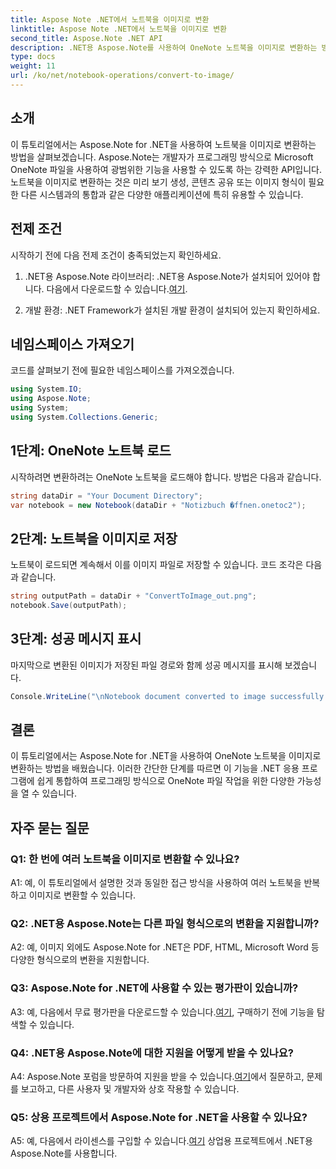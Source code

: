 ```yaml
---
title: Aspose Note .NET에서 노트북을 이미지로 변환
linktitle: Aspose Note .NET에서 노트북을 이미지로 변환
second_title: Aspose.Note .NET API
description: .NET용 Aspose.Note를 사용하여 OneNote 노트북을 이미지로 변환하는 방법을 알아보세요. 원활한 통합을 위해 이 단계별 가이드를 따르세요.
type: docs
weight: 11
url: /ko/net/notebook-operations/convert-to-image/
---
```

## 소개

이 튜토리얼에서는 Aspose.Note for .NET을 사용하여 노트북을 이미지로 변환하는 방법을 살펴보겠습니다. Aspose.Note는 개발자가 프로그래밍 방식으로 Microsoft OneNote 파일을 사용하여 광범위한 기능을 사용할 수 있도록 하는 강력한 API입니다. 노트북을 이미지로 변환하는 것은 미리 보기 생성, 콘텐츠 공유 또는 이미지 형식이 필요한 다른 시스템과의 통합과 같은 다양한 애플리케이션에 특히 유용할 수 있습니다.

## 전제 조건

시작하기 전에 다음 전제 조건이 충족되었는지 확인하세요.

1.  .NET용 Aspose.Note 라이브러리: .NET용 Aspose.Note가 설치되어 있어야 합니다. 다음에서 다운로드할 수 있습니다.[여기](https://releases.aspose.com/note/net/).

2. 개발 환경: .NET Framework가 설치된 개발 환경이 설치되어 있는지 확인하세요.

## 네임스페이스 가져오기

코드를 살펴보기 전에 필요한 네임스페이스를 가져오겠습니다.

```csharp
using System.IO;
using Aspose.Note;
using System;
using System.Collections.Generic;
```

## 1단계: OneNote 노트북 로드

시작하려면 변환하려는 OneNote 노트북을 로드해야 합니다. 방법은 다음과 같습니다.

```csharp
string dataDir = "Your Document Directory";
var notebook = new Notebook(dataDir + "Notizbuch �ffnen.onetoc2");
```

## 2단계: 노트북을 이미지로 저장

노트북이 로드되면 계속해서 이를 이미지 파일로 저장할 수 있습니다. 코드 조각은 다음과 같습니다.

```csharp
string outputPath = dataDir + "ConvertToImage_out.png";
notebook.Save(outputPath);
```

## 3단계: 성공 메시지 표시

마지막으로 변환된 이미지가 저장된 파일 경로와 함께 성공 메시지를 표시해 보겠습니다.

```csharp
Console.WriteLine("\nNotebook document converted to image successfully.\nFile saved at " + outputPath);
```

## 결론

이 튜토리얼에서는 Aspose.Note for .NET을 사용하여 OneNote 노트북을 이미지로 변환하는 방법을 배웠습니다. 이러한 간단한 단계를 따르면 이 기능을 .NET 응용 프로그램에 쉽게 통합하여 프로그래밍 방식으로 OneNote 파일 작업을 위한 다양한 가능성을 열 수 있습니다.

## 자주 묻는 질문

### Q1: 한 번에 여러 노트북을 이미지로 변환할 수 있나요?

A1: 예, 이 튜토리얼에서 설명한 것과 동일한 접근 방식을 사용하여 여러 노트북을 반복하고 이미지로 변환할 수 있습니다.

### Q2: .NET용 Aspose.Note는 다른 파일 형식으로의 변환을 지원합니까?

A2: 예, 이미지 외에도 Aspose.Note for .NET은 PDF, HTML, Microsoft Word 등 다양한 형식으로의 변환을 지원합니다.

### Q3: Aspose.Note for .NET에 사용할 수 있는 평가판이 있습니까?

 A3: 예, 다음에서 무료 평가판을 다운로드할 수 있습니다.[여기](https://releases.aspose.com/), 구매하기 전에 기능을 탐색할 수 있습니다.

### Q4: .NET용 Aspose.Note에 대한 지원을 어떻게 받을 수 있나요?

 A4: Aspose.Note 포럼을 방문하여 지원을 받을 수 있습니다.[여기](https://forum.aspose.com/c/note/28)에서 질문하고, 문제를 보고하고, 다른 사용자 및 개발자와 상호 작용할 수 있습니다.

### Q5: 상용 프로젝트에서 Aspose.Note for .NET을 사용할 수 있나요?

 A5: 예, 다음에서 라이센스를 구입할 수 있습니다.[여기](https://purchase.aspose.com/buy) 상업용 프로젝트에서 .NET용 Aspose.Note를 사용합니다.